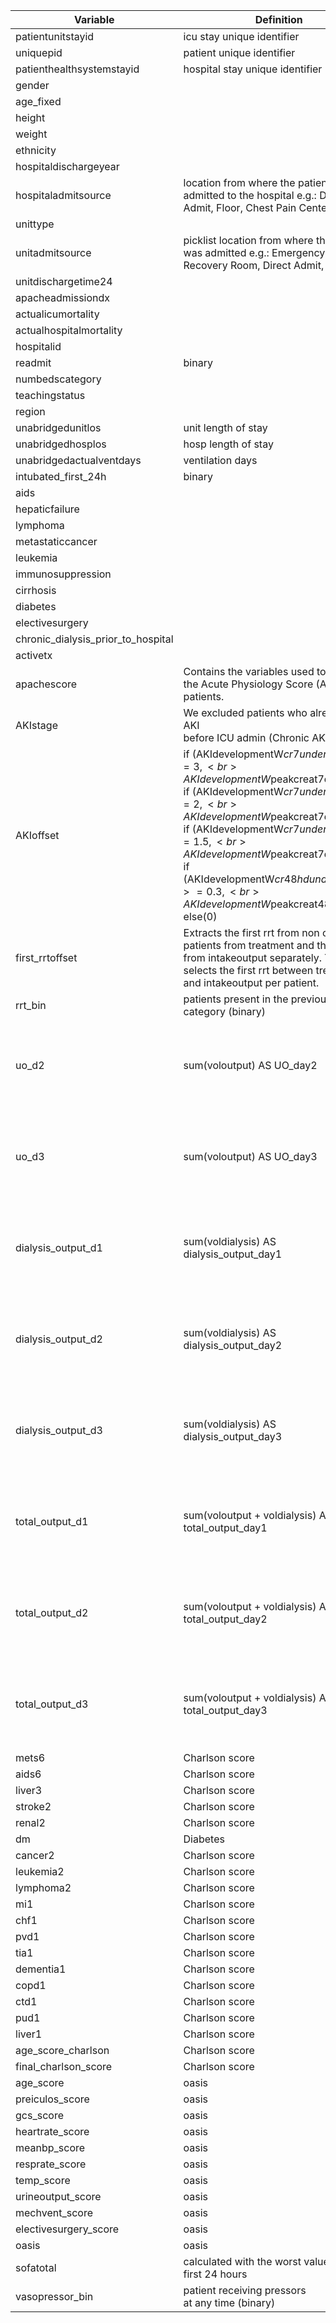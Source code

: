 | Variable                           | Definition                                                                                                                                                                                                                                                                                                                                | Comment                                                         |
|------------------------------------|-------------------------------------------------------------------------------------------------------------------------------------------------------------------------------------------------------------------------------------------------------------------------------------------------------------------------------------------|-----------------------------------------------------------------|
| patientunitstayid                  |  icu stay unique identifier                                                                                                                                                                                                                                                                                                                                         |                                                                 |
| uniquepid                          |   patient unique identifier                                                                                                                                                                                                                                                                                                                                        |                                                                 |
| patienthealthsystemstayid          |  hospital stay unique identifier                                                                                                                                                                                                                                                                                                                                         |                                                                 |
| gender                             |                                                                                                                                                                                                                                                                                                                                           |                                                                 |
| age_fixed                          |                                                                                                                                                                                                                                                                                                                                           |                                                                 |
| height                             |                                                                                                                                                                                                                                                                                                                                           |                                                                 |
| weight                             |                                                                                                                                                                                                                                                                                                                                           |                                                                 |
| ethnicity                          |                                                                                                                                                                                                                                                                                                                                           |                                                                 |
| hospitaldischargeyear              |                                                                                                                                                                                                                                                                                                                                           |                                                                 |
| hospitaladmitsource                |location from where the patient was admitted to the hospital e.g.: Direct Admit, Floor, Chest Pain Center. etc.                                                                                                                                                                                                                                                                                                                                           |                                                                 |
| unittype                           |                                                                                                                                                                                                                                                                                                                                           |                                                                 |
| unitadmitsource                    | picklist location from where the patient was admitted e.g.: Emergency Room, Recovery Room, Direct Admit, etc.                                                                                                                                                                                                                                                                                                                                         |                                                                 |
| unitdischargetime24                |                                                                                                                                                                                                                                                                                                                                           |                                                                 |
| apacheadmissiondx                  |                                                                                                                                                                                                                                                                                                                                           |                                                                 |
| actualicumortality                 |                                                                                                                                                                                                                                                                                                                                           |                                                                 |
| actualhospitalmortality            |                                                                                                                                                                                                                                                                                                                                           |                                                                 |
| hospitalid                         |                                                                                                                                                                                                                                                                                                                                           |                                                                 |
| readmit                            | binary                                                                                                                                                                                                                                                                                                                                    |                                                                 |
| numbedscategory                    |                                                                                                                                                                                                                                                                                                                                           |                                                                 |
| teachingstatus                     |                                                                                                                                                                                                                                                                                                                                           |                                                                 |
| region                             |                                                                                                                                                                                                                                                                                                                                           |                                                                 |
| unabridgedunitlos                  | unit length of stay                                                                                                                                                                                                                                                                                                                       |                                                                 |
| unabridgedhosplos                  | hosp length of stay                                                                                                                                                                                                                                                                                                                       |                                                                 |
| unabridgedactualventdays           | ventilation days                                                                                                                                                                                                                                                                                                                          |                                                                 |
| intubated_first_24h                | binary                                                                                                                                                                                                                                                                                                                                    |                                                                 |
| aids                               |                                                                                                                                                                                                                                                                                                                                           |                                                                 |
| hepaticfailure                     |                                                                                                                                                                                                                                                                                                                                           |                                                                 |
| lymphoma                           |                                                                                                                                                                                                                                                                                                                                           |                                                                 |
| metastaticcancer                   |                                                                                                                                                                                                                                                                                                                                           |                                                                 |
| leukemia                           |                                                                                                                                                                                                                                                                                                                                           |                                                                 |
| immunosuppression                  |                                                                                                                                                                                                                                                                                                                                           |                                                                 |
| cirrhosis                          |                                                                                                                                                                                                                                                                                                                                           |                                                                 |
| diabetes                           |                                                                                                                                                                                                                                                                                                                                           |                                                                 |
| electivesurgery                    |                                                                                                                                                                                                                                                                                                                                           |                                                                 |
| chronic_dialysis_prior_to_hospital |                                                                                                                                                                                                                                                                                                                                           |                                                                 |
| activetx                           |                                                                                                                                                                                                                                                                                                                                           |                                                                 |
| apachescore                        | Contains the variables used to calculate the Acute Physiology Score (APS) III for patients.                                                                                                                                                                                                                                                                                         |                                                                 |
| AKIstage                           | We excluded patients who already had AKI <br> before ICU admin (Chronic AKI)                                                                                                                                                                                                                                                                   |                                                                 |
| AKIoffset                          | if (AKIdevelopmentW$cr7undercreat1>=3, <br>AKIdevelopmentW$peakcreat7d_offset) <br>if (AKIdevelopmentW$cr7undercreat1>=2, <br>AKIdevelopmentW$peakcreat7d_offset),   <br>if (AKIdevelopmentW$cr7undercreat1>=1.5, <br>AKIdevelopmentW$peakcreat7d_offset),     <br>if (AKIdevelopmentW$cr48hdundercreat1>=0.3, <br>AKIdevelopmentW$peakcreat48h_offset),     <br>else(0) | not reliable for knowing exactly when the patient developed AKI |
| first_rrtoffset                    | Extracts the first rrt from non chronic patients from treatment and the first rrt from intakeoutput separately. Then it selects the first rrt between treatment and intakeoutput per patient.                                                                                                                                             |                                                                 |
| rrt_bin                            | patients present in the previous category (binary)                                                                                                                                                                                                                                                                                        |                                                                 |
| uo_d2                              | sum(voloutput) AS UO_day2                                                                                                                                                                                                                                                                                                                 | Urine Output / dialysis / total per day for first 3 days        |
| uo_d3                              | sum(voloutput) AS UO_day3                                                                                                                                                                                                                                                                                                                 | Urine Output / dialysis / total per day for first 3 days        |
| dialysis_output_d1                 | sum(voldialysis) AS dialysis_output_day1                                                                                                                                                                                                                                                                                                  | Urine Output / dialysis / total per day for first 3 days        |
| dialysis_output_d2                 | sum(voldialysis) AS dialysis_output_day2                                                                                                                                                                                                                                                                                                  | Urine Output / dialysis / total per day for first 3 days        |
| dialysis_output_d3                 | sum(voldialysis) AS dialysis_output_day3                                                                                                                                                                                                                                                                                                  | Urine Output / dialysis / total per day for first 3 days        |
| total_output_d1                    | sum(voloutput + voldialysis) AS total_output_day1                                                                                                                                                                                                                                                                                         | Urine Output / dialysis / total per day for first 3 days        |
| total_output_d2                    | sum(voloutput + voldialysis) AS total_output_day2                                                                                                                                                                                                                                                                                         | Urine Output / dialysis / total per day for first 3 days        |
| total_output_d3                    | sum(voloutput + voldialysis) AS total_output_day3                                                                                                                                                                                                                                                                                         | Urine Output / dialysis / total per day for first 3 days        |
| mets6                              | Charlson score                                                                                                                                                                                                                                                                                                                            |                                                                 |
| aids6                              | Charlson score                                                                                                                                                                                                                                                                                                                            |                                                                 |
| liver3                             | Charlson score                                                                                                                                                                                                                                                                                                                            |                                                                 |
| stroke2                            | Charlson score                                                                                                                                                                                                                                                                                                                            |                                                                 |
| renal2                             | Charlson score                                                                                                                                                                                                                                                                                                                            |                                                                 |
| dm                                 | Diabetes                                                                                                                                                                                                                                                                                                             |                                                                 | Charlson score 
| cancer2                            | Charlson score                                                                                                                                                                                                                                                                                                                            |                                                                 |
| leukemia2                          | Charlson score                                                                                                                                                                                                                                                                                                                            |                                                                 |
| lymphoma2                          | Charlson score                                                                                                                                                                                                                                                                                                                            |                                                                 |
| mi1                                | Charlson score                                                                                                                                                                                                                                                                                                                            |                                                                 |
| chf1                               | Charlson score                                                                                                                                                                                                                                                                                                                            |                                                                 |
| pvd1                               | Charlson score                                                                                                                                                                                                                                                                                                                            |                                                                 |
| tia1                               | Charlson score                                                                                                                                                                                                                                                                                                                            |                                                                 |
| dementia1                          | Charlson score                                                                                                                                                                                                                                                                                                                            |                                                                 |
| copd1                              | Charlson score                                                                                                                                                                                                                                                                                                                            |                                                                 |
| ctd1                               | Charlson score                                                                                                                                                                                                                                                                                                                            |                                                                 |
| pud1                               | Charlson score                                                                                                                                                                                                                                                                                                                            |                                                                 |
| liver1                             | Charlson score                                                                                                                                                                                                                                                                                                                            |                                                                 |
| age_score_charlson               | Charlson score                                                                                                                                                                                                                                                                                                                            |                                                                 |
| final_charlson_score               | Charlson score                                                                                                                                                                                                                                                                                                                            |                                                                 |
| age_score                          | oasis                                                                                                                                                                                                                                                                                                                                     |                                                                 |
| preiculos_score                    | oasis                                                                                                                                                                                                                                                                                                                                     |                                                                 |
| gcs_score                          | oasis                                                                                                                                                                                                                                                                                                                                     |                                                                 |
| heartrate_score                    | oasis                                                                                                                                                                                                                                                                                                                                     |                                                                 |
| meanbp_score                       | oasis                                                                                                                                                                                                                                                                                                                                     |                                                                 |
| resprate_score                     | oasis                                                                                                                                                                                                                                                                                                                                     |                                                                 |
| temp_score                         | oasis                                                                                                                                                                                                                                                                                                                                     |                                                                 |
| urineoutput_score                  | oasis                                                                                                                                                                                                                                                                                                                                     |                                                                 |
| mechvent_score                     | oasis                                                                                                                                                                                                                                                                                                                                     |                                                                 |
| electivesurgery_score              | oasis                                                                                                                                                                                                                                                                                                                                     |                                                                 |
| oasis                              | oasis                                                                                                                                                                                                                                                                                                                                     |                                                                 |
| sofatotal                          | calculated with the worst values in the first 24 hours                                                                                                                                                                                                                                                                                                                                          |                                                                 |
| vasopressor_bin                    | patient receiving pressors  <br>at any time (binary)                                                                                                                                                                                                                                                                                           |                                                                 |
